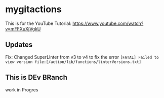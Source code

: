 # mygitactions

This is for the YouTube Tutorial: <https://www.youtube.com/watch?v=mFFXuXjVgkU>

## Updates
Fix: Changed SuperLinter from v3 to v4 to fix the error `[FATAL] Failed to view version file:[/action/lib/functions/linterVersions.txt]`


## This is DEv BRanch 
work in Progres
